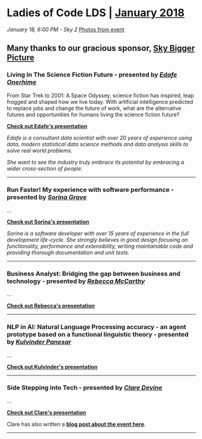 # Ladies of Code LDS | [January 2018](https://www.meetup.com/Ladies-of-Code-Leeds/events/245909469/)

_January 18, 6:00 PM - Sky 2_ [Photos from event](https://www.meetup.com/Ladies-of-Code-Leeds/photos/all_photos/?photoAlbumId=28498435)

## Many thanks to our gracious sponsor, [Sky Bigger Picture](https://twitter.com/skybiggerpic)

### Living In The Science Fiction Future - presented by [_Edafe Onerhime_](https://twitter.com/ekoner)

From Star Trek to 2001: A Space Odyssey, science fiction has inspired, leap frogged and shaped how we live today. With artificial intelligence predicted to replace jobs and change the future of work, what are the alternative futures and opportunities for humans living the science fiction future?

[**Check out Edafe's presentation**](#)

_Edafe is a consultant data scientist with over 20 years of experience using data, modern statistical data science methods and data analysis skills to solve real world problems._

_She want to see the industry truly embrace its potential by embracing a wider cross-section of people._

-----

### Run Faster! My experience with software performance - presented by [_Sorina Grave_](https://github.com/sorinagrave)

...


[**Check out Sorina's presentation**](https://drive.google.com/file/d/1QglLZ5E3lvT7PKZ65pGp3GwDOTOi3GYN/view)


_Sorina is a software developer with over 15 years of experience in the full development life-cycle. She strongly believes in good design focusing on functionality, performance and extensibility, writing maintainable code and providing thorough documentation and unit tests._


-----

### Business Analyst: Bridging the gap between business and technology - presented by [_Rebecca McCarthy_](https://uk.linkedin.com/in/rebecca-mccarthy-692099a7)

...

[**Check out Rebecca's presentation**](#)


-----

### NLP in AI: Natural Language Processing accuracy - an agent prototype based on a functional linguistic theory - presented by [_Kulvinder Panesar_](https://uk.linkedin.com/in/kulvinder-panesar-ph-d-6645a721)

...

[**Check out Kulvinder's presentation**](#)


-----

### Side Stepping into Tech - presented by [_Clare Devine_](https://twitter.com/clarecodes)

...

[**Check out Clare's presentation**](#)

Clare has also written a [**blog post about the event here**](https://clarecodes.com/2018/01/19/ladies-of-code-january-meetup/).


-----

